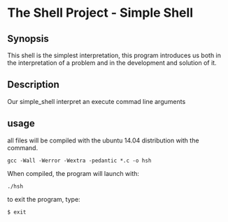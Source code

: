 # The Shell Project - Simple Shell

## Synopsis
This shell is the simplest interpretation, this program introduces us both in the interpretation of a problem and in the development and solution of it.

## Description
Our simple_shell interpret an execute commad line arguments

## usage
all files will be compiled with the ubuntu 14.04 distribution with the command.
```
gcc -Wall -Werror -Wextra -pedantic *.c -o hsh
```

When compiled, the program will launch with:
```
./hsh
```

to exit the program, type:
```
$ exit
```


